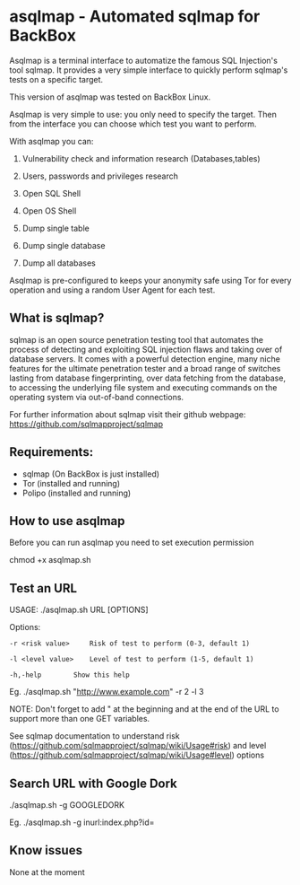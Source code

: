 asqlmap - Automated sqlmap for BackBox
=======

Asqlmap is a terminal interface to automatize the famous SQL Injection's tool sqlmap.
It provides a very simple interface to quickly perform sqlmap's tests on a specific target.

This version of asqlmap was tested on BackBox Linux.

Asqlmap is very simple to use: you only need to specify the target. Then from the interface you can choose which test you want to perform.

With asqlmap you can:

1) Vulnerability check and information research (Databases,tables)

2) Users, passwords and privileges research

3) Open SQL Shell

4) Open OS Shell

5) Dump single table

6) Dump single database

7) Dump all databases


Asqlmap is pre-configured to keeps your anonymity safe using Tor for every operation and using a random User Agent for each test.


What is sqlmap?
-------

sqlmap is an open source penetration testing tool that automates the process of detecting and exploiting SQL injection flaws and taking over of database servers. It comes with a powerful detection engine, many niche features for the ultimate penetration tester and a broad range of switches lasting from database fingerprinting, over data fetching from the database, to accessing the underlying file system and executing commands on the operating system via out-of-band connections.

For further information about sqlmap visit their github webpage: https://github.com/sqlmapproject/sqlmap

Requirements:
-------

- sqlmap (On BackBox is just installed)
- Tor (installed and running)
- Polipo (installed and running)


How to use asqlmap
-------

Before you can run asqlmap you need to set execution permission

chmod +x asqlmap.sh

Test an URL
-------

USAGE:
	./asqlmap.sh URL [OPTIONS]
	
Options:

	-r <risk value>		Risk of test to perform (0-3, default 1)
	
	-l <level value>	Level of test to perform (1-5, default 1)
	
	-h,-help		Show this help
	

Eg. ./asqlmap.sh "http://www.example.com" -r 2 -l 3

NOTE: Don't forget to add " at the beginning and at the end of the URL to support more than one GET variables.

See sqlmap documentation to understand risk (https://github.com/sqlmapproject/sqlmap/wiki/Usage#risk) and level (https://github.com/sqlmapproject/sqlmap/wiki/Usage#level) options

Search URL with Google Dork
-------

./asqlmap.sh -g GOOGLEDORK

Eg. ./asqlmap.sh -g inurl:index.php?id=

Know issues
-------

None at the moment
